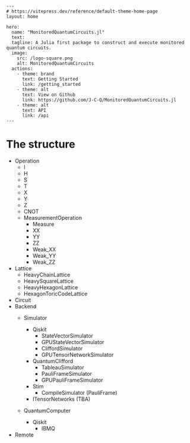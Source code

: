 ```@raw html
---
# https://vitepress.dev/reference/default-theme-home-page
layout: home

hero:
  name: "MonitoredQuantumCircuits.jl"
  text:
  tagline: A Julia first package to construct and execute monitored quantum circuits.
  image:
    src: /logo-square.png
    alt: MonitoredQuantumCircuits
  actions:
    - theme: brand
      text: Getting Started
      link: /getting_started
    - theme: alt
      text: View on Github
      link: https://github.com/J-C-Q/MonitoredQuantumCircuits.jl
    - theme: alt
      text: API
      link: /api
---
```

# The structure
- Operation
    - I
    - H
    - S
    - T
    - X
    - Y
    - Z
    - CNOT
    - MeasurementOperation
        - Measure
        - XX
        - YY
        - ZZ
        - Weak_XX
        - Weak_YY
        - Weak_ZZ
- Lattice
    - HeavyChainLattice
    - HeavySquareLattice
    - HeavyHexagonLattice
    - HexagonToricCodeLattice
- Circuit
- Backend
    - Simulator
        - Qiskit
            - StateVectorSimulator
            - GPUStateVectorSimulator
            - CliffordSimulator
            - GPUTensorNetworkSimulator
        - QuantumClifford
            - TableauSimulator
            - PauliFrameSimulator
            - GPUPauliFrameSimulator
        - Stim
            - CompileSimulator (PauliFrame)
        - ITensorNetworks (TBA)

    - QuantumComputer
        - Qiskit
            - IBMQ
- Remote


